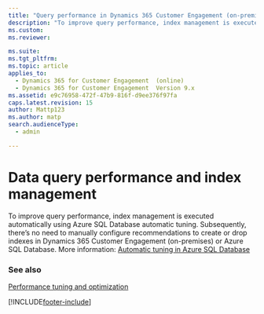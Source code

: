 ```yaml
---
title: "Query performance in Dynamics 365 Customer Engagement (on-premises)"
description: "To improve query performance, index management is executed automatically using Azure SQL Database automatic tuning."
ms.custom: 
ms.reviewer: 

ms.suite: 
ms.tgt_pltfrm: 
ms.topic: article
applies_to: 
  - Dynamics 365 for Customer Engagement  (online)
  - Dynamics 365 for Customer Engagement  Version 9.x
ms.assetid: e9c76958-472f-47b9-816f-d9ee376f97fa
caps.latest.revision: 15
author: Mattp123
ms.author: matp
search.audienceType: 
  - admin

---
```

# Data query performance and index management

To improve query performance, index management is executed automatically using Azure SQL Database automatic tuning. Subsequently, there’s no need to manually configure recommendations to create or drop indexes in Dynamics 365 Customer Engagement (on-premises) or Azure SQL Database. More information: [Automatic tuning in Azure SQL Database](/azure/sql-database/sql-database-automatic-tuning) 

### See also  
 [Performance tuning and optimization](../admin/performance-tuning-and-optimization.md)   


[!INCLUDE[footer-include](../../../includes/footer-banner.md)]
